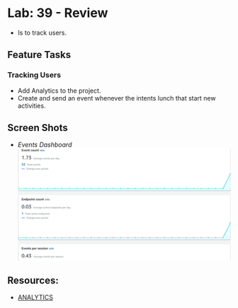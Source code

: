 # Lab: 39 - Review

- Is to track users.

## Feature Tasks

### Tracking Users

- Add Analytics to the project. 
- Create and send an event whenever the intents lunch that start new activities.


## Screen Shots

- *Events Dashboard*  
![Events Dashboard](../screenshots/lab39/dashboard.png) 


## Resources:
- [ANALYTICS](https://docs.amplify.aws/lib/analytics/getting-started/q/platform/android/)